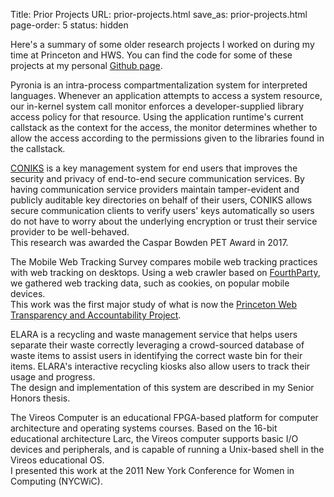 Title: Prior Projects
URL: prior-projects.html
save_as: prior-projects.html
page-order: 5
status: hidden

Here's a summary of some older research projects I worked on during my time at Princeton and HWS.
You can find the code for some of these projects at my personal <a class='text-info' href="https://github.com/masomel">Github page</a>.

<div class="left">
<div class="inner">
<p> <span class="title">Pyronia</span> is an intra-process compartmentalization system 
for interpreted languages.
Whenever an application attempts to access a system resource, our
in-kernel system call monitor enforces a developer-supplied library access policy for that
resource. Using the application runtime's current callstack as the context
for the access, the monitor determines whether to allow the access
according to the permissions given to the libraries found in the callstack.
</p>

<p>
<a class="text-info" href="https://coniks.cs.princeton.edu">CONIKS</a> is a key management system for end
users that improves the security and privacy of end-to-end secure
communication services. By having communication service providers maintain
tamper-evident and publicly auditable key directories on behalf of their
users, CONIKS allows secure communication clients to verify users' keys
automatically so users do not have to worry about the underlying encryption
or trust their service provider to be well-behaved.
<br/>
This research was awarded the Caspar Bowden PET Award in 2017.
</p>

<p>
The <span class="title">Mobile Web Tracking Survey</span>
compares mobile web tracking practices with web tracking on desktops. Using a web crawler based on <a class="text-info" href="http://fourthparty.info">FourthParty</a>, we gathered web tracking data, such as cookies, on popular mobile devices.
<br/>
This work was the first major study of what is now the <a class="text-info" href="https://webtap.princeton.edu">Princeton Web Transparency and Accountability Project</a>.
</p>

<p>
<span class="title">ELARA</span>
is a recycling and waste management service that helps users separate their waste correctly leveraging a crowd-sourced database of waste items to assist users in identifying the correct waste bin for their items. ELARA's interactive recycling kiosks also allow users to track their usage and progress.
<br/>
The design and implementation of this system are described in my Senior Honors thesis.
</p>

<p>
The <span class="title">Vireos Computer</span>
is an educational FPGA-based platform for computer architecture and operating systems courses. Based on the 16-bit educational architecture Larc, the Vireos computer supports basic I/O devices and peripherals, and is capable of running a Unix-based shell in the Vireos educational OS.
<br/>
I presented this work at the 2011 New York Conference for Women in Computing (NYCWiC).
</p>
</div>
</div>